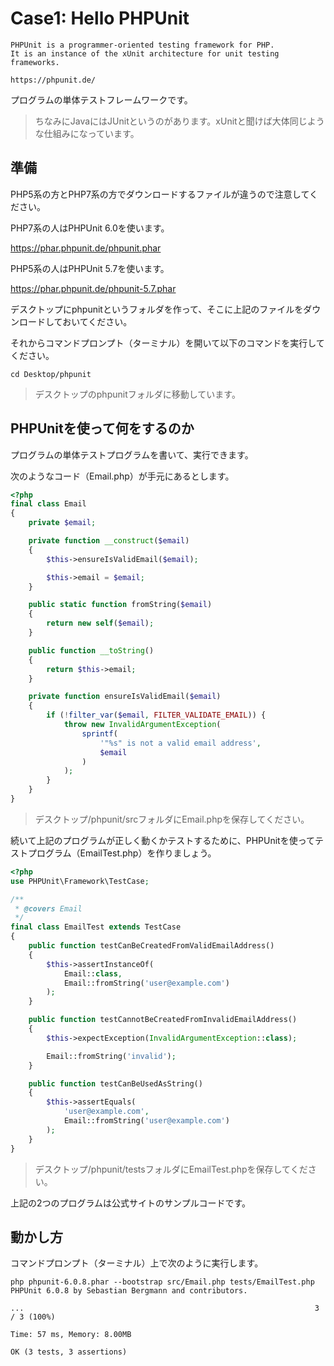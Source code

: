 # Case1: Hello PHPUnit

```
PHPUnit is a programmer-oriented testing framework for PHP.
It is an instance of the xUnit architecture for unit testing frameworks.

https://phpunit.de/
```

プログラムの単体テストフレームワークです。

> ちなみにJavaにはJUnitというのがあります。xUnitと聞けば大体同じような仕組みになっています。

## 準備

PHP5系の方とPHP7系の方でダウンロードするファイルが違うので注意してください。

PHP7系の人はPHPUnit 6.0を使います。

https://phar.phpunit.de/phpunit.phar

PHP5系の人はPHPUnit 5.7を使います。

https://phar.phpunit.de/phpunit-5.7.phar

デスクトップにphpunitというフォルダを作って、そこに上記のファイルをダウンロードしておいてください。

それからコマンドプロンプト（ターミナル）を開いて以下のコマンドを実行してください。

```
cd Desktop/phpunit
```

> デスクトップのphpunitフォルダに移動しています。


## PHPUnitを使って何をするのか

プログラムの単体テストプログラムを書いて、実行できます。

次のようなコード（Email.php）が手元にあるとします。

```php
<?php
final class Email
{
    private $email;

    private function __construct($email)
    {
        $this->ensureIsValidEmail($email);

        $this->email = $email;
    }

    public static function fromString($email)
    {
        return new self($email);
    }

    public function __toString()
    {
        return $this->email;
    }

    private function ensureIsValidEmail($email)
    {
        if (!filter_var($email, FILTER_VALIDATE_EMAIL)) {
            throw new InvalidArgumentException(
                sprintf(
                    '"%s" is not a valid email address',
                    $email
                )
            );
        }
    }
}
```

> デスクトップ/phpunit/srcフォルダにEmail.phpを保存してください。

続いて上記のプログラムが正しく動くかテストするために、PHPUnitを使ってテストプログラム（EmailTest.php）を作りましょう。


```php
<?php
use PHPUnit\Framework\TestCase;

/**
 * @covers Email
 */
final class EmailTest extends TestCase
{
    public function testCanBeCreatedFromValidEmailAddress()
    {
        $this->assertInstanceOf(
            Email::class,
            Email::fromString('user@example.com')
        );
    }

    public function testCannotBeCreatedFromInvalidEmailAddress()
    {
        $this->expectException(InvalidArgumentException::class);

        Email::fromString('invalid');
    }

    public function testCanBeUsedAsString()
    {
        $this->assertEquals(
            'user@example.com',
            Email::fromString('user@example.com')
        );
    }
}
```

> デスクトップ/phpunit/testsフォルダにEmailTest.phpを保存してください。

上記の2つのプログラムは公式サイトのサンプルコードです。

## 動かし方

コマンドプロンプト（ターミナル）上で次のように実行します。

```
php phpunit-6.0.8.phar --bootstrap src/Email.php tests/EmailTest.php
PHPUnit 6.0.8 by Sebastian Bergmann and contributors.

...                                                                 3 / 3 (100%)

Time: 57 ms, Memory: 8.00MB

OK (3 tests, 3 assertions)
```
